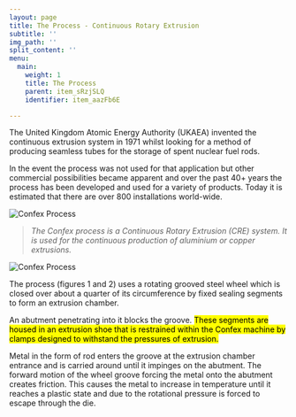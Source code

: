 ```yaml
---
layout: page
title: The Process - Continuous Rotary Extrusion
subtitle: ''
img_path: ''
split_content: ''
menu:
  main:
    weight: 1
    title: The Process
    parent: item_sRzjSLQ
    identifier: item_aazFb6E

---
```

The United Kingdom Atomic Energy Authority (UKAEA) invented the continuous extrusion system in 1971 whilst looking for a method of producing seamless tubes for the storage of spent nuclear fuel rods.

In the event the process was not used for that application but other commercial possibilities became apparent and over the past 40+ years the process has been developed and used for a variety of products. Today it is estimated that there are over 800 installations world-wide.

![Confex Process](http://www.confexuk.com/images/process-1.jpg?classes=float-right)

> _The Confex process is a Continuous Rotary Extrusion (CRE) system. It is used for the continuous production of aluminium or copper extrusions._

![Confex Process](http://www.confexuk.com/images/process-2.jpg?classes=float-right)

The process (figures 1 and 2) uses a rotating grooved steel wheel which is closed over about a quarter of its circumference by fixed sealing segments to form an extrusion chamber.

An abutment penetrating into it blocks the groove. <mark>These segments are housed in an extrusion shoe that is restrained within the Confex machine by clamps designed to withstand the pressures of extrusion.</mark>

Metal in the form of rod enters the groove at the extrusion chamber entrance and is carried around until it impinges on the abutment. The forward motion of the wheel groove forcing the metal onto the abutment creates friction. This causes the metal to increase in temperature until it reaches a plastic state and due to the rotational pressure is forced to escape through the die.